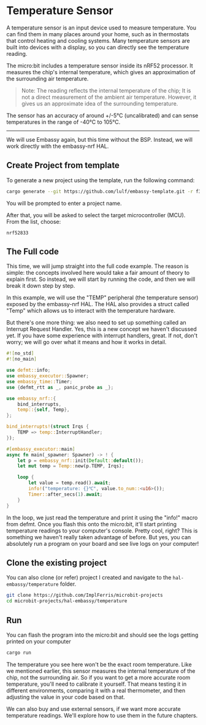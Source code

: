 # Temperature Sensor

A temperature sensor is an input device used to measure temperature. You can find them in many places around your home, such as in thermostats that control heating and cooling systems. Many temperature sensors are built into devices with a display, so you can directly see the temperature reading.

The micro:bit includes a temperature sensor inside its nRF52 processor. It measures the chip's internal temperature, which gives an approximation of the surrounding air temperature.

> Note: The reading reflects the internal temperature of the chip; It is not a direct measurement of the ambient air temperature. However, it gives us an approximate idea of the surrounding temperature. 

The sensor has an accuracy of around +/-5°C (uncalibrated) and can sense temperatures in the range of -40°C to 105°C.

---

We will use Embassy again, but this time without the BSP. Instead, we will work directly with the embassy-nrf HAL.

## Create Project from template

To generate a new project using the template, run the following command:

```sh
cargo generate --git https://github.com/lulf/embassy-template.git -r f3179dc
```

You will be prompted to enter a project name. 

After that, you will be asked to select the target microcontroller (MCU). From the list, choose:
```
nrf52833
```

## The Full code

This time, we will jump straight into the full code example. The reason is simple: the concepts involved here would take a fair amount of theory to explain first. So instead, we will start by running the code, and then we will break it down step by step.

In this example, we will use the "TEMP" peripheral (the temperature sensor) exposed by the embassy-nrf HAL. The HAL also provides a struct called "Temp" which allows us to interact with the temperature hardware. 

But there's one more thing: we also need to set up something called an Interrupt Request Handler. Yes, this is a new concept we haven't discussed yet. If you have some experience with interrupt handlers, great. If not, don't worry; we will go over what it means and how it works in detail.

```rust
#![no_std]
#![no_main]

use defmt::info;
use embassy_executor::Spawner;
use embassy_time::Timer;
use {defmt_rtt as _, panic_probe as _};

use embassy_nrf::{
    bind_interrupts,
    temp::{self, Temp},
};

bind_interrupts!(struct Irqs {
    TEMP => temp::InterruptHandler;
});

#[embassy_executor::main]
async fn main(_spawner: Spawner) -> ! {
    let p = embassy_nrf::init(Default::default());
    let mut temp = Temp::new(p.TEMP, Irqs);

    loop {
        let value = temp.read().await;
        info!("temperature: {}℃", value.to_num::<u16>());
        Timer::after_secs(1).await;
    }
}
```

In the loop, we just read the temperature and print it using the "info!" macro from defmt. Once you flash this onto the micro:bit, it'll start printing temperature readings to your computer's console. Pretty cool, right? This is something we haven't really taken advantage of before. But yes, you can absolutely run a program on your board and see live logs on your computer!


## Clone the existing project
You can also clone (or refer) project I created and navigate to the `hal-embassy/temperature` folder.

```sh
git clone https://github.com/ImplFerris/microbit-projects
cd microbit-projects/hal-embassy/temperature
```


## Run

You can flash the program into the micro:bit and should see the logs getting printed on your computer

```sh
cargo run
```

The temperature you see here won't be the exact room temperature. Like we mentioned earlier, this sensor measures the internal temperature of the chip, not the surrounding air. So if you want to get a more accurate room temperature, you'll need to calibrate it yourself. That means testing it in different environments, comparing it with a real thermometer, and then adjusting the value in your code based on that. 

We can also buy and use external sensors, if we want more accurate temperature readings. We'll explore how to use them in the future chapters.

